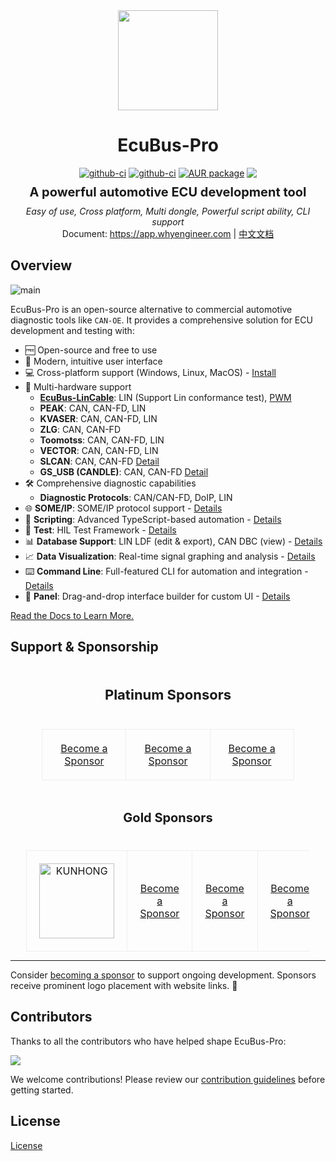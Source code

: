 <div align="center">
  <a href="https://app.whyengineer.com">
    <img width="160" height="160" src="https://ecubus.oss-cn-chengdu.aliyuncs.com/img/logo256.png">
  </a>

  <h1>EcuBus-Pro</h1>

   <div style="margin:5px; display: flex; justify-content: center; align-items: center;gap:4px">
    <a href="https://github.com/ecubus/EcuBus-Pro/releases">
      <img src="https://github.com/ecubus/EcuBus-Pro/actions/workflows/build.yml/badge.svg" alt="github-ci" />
    </a>
    <a href="https://github.com/ecubus/EcuBus-Pro/releases">
      <img src="https://github.com/ecubus/EcuBus-Pro/actions/workflows/build-linux.yml/badge.svg" alt="github-ci" />
    </a>
    <a href="https://repology.org/project/ecubus-pro/versions">
      <img src="https://repology.org/badge/version-for-repo/aur/ecubus-pro.svg" alt="AUR package">
    </a>
    <a href="https://github.com/ecubus/EcuBus-Pro">
       <img src="https://img.shields.io/github/stars/ecubus/EcuBus-Pro"/>
    </a>
  </div>
  <b style="font-size:20px;margin:10px;display:block">A powerful automotive ECU development tool</b>
  <i>Easy of use, Cross platform, Multi dongle, Powerful script ability, CLI support</i><br/>
  Document: <a href="https://app.whyengineer.com">https://app.whyengineer.com</a> | <a href="https://app.whyengineer.com/zh">中文文档</a>
</div>

## Overview

![main](https://ecubus.oss-cn-chengdu.aliyuncs.com/img/main.png)

EcuBus-Pro is an open-source alternative to commercial automotive diagnostic tools like `CAN-OE`. It provides a comprehensive solution for ECU development and testing with:

- 🆓 Open-source and free to use
- 🚀 Modern, intuitive user interface
- 💻 Cross-platform support (Windows, Linux, MacOS) - [Install](./docs/about/install.md)
- 🔌 Multi-hardware support
  - **[EcuBus-LinCable](https://app.whyengineer.com/docs/um/hardware/lincable.html)**: LIN (Support Lin conformance test), [PWM](https://app.whyengineer.com/docs/um/pwm/pwm.html)
  - **PEAK**: CAN, CAN-FD, LIN
  - **KVASER**: CAN, CAN-FD, LIN
  - **ZLG**: CAN, CAN-FD
  - **Toomotss**: CAN, CAN-FD, LIN
  - **VECTOR**: CAN, CAN-FD, LIN
  - **SLCAN**: CAN, CAN-FD [Detail](https://app.whyengineer.com/docs/um/can/can.html#slcan-special)
  - **GS_USB (CANDLE)**: CAN, CAN-FD [Detail](https://app.whyengineer.com/docs/um/can/can.html#gs-usb)
- 🛠️ Comprehensive diagnostic capabilities
  - **Diagnostic Protocols**: CAN/CAN-FD, DoIP, LIN
- 🌐 **SOME/IP**: SOME/IP protocol support - [Details](./docs/um/someip/index.md)
- 📝 **Scripting**: Advanced TypeScript-based automation - [Details](./docs/um/script.md)
- 🧪 **Test**: HIL Test Framework - [Details](./docs/um/test/test.md)
- 📊 **Database Support**: LIN LDF (edit & export), CAN DBC (view) - [Details](./docs/um/database.md)
- 📈 **Data Visualization**: Real-time signal graphing and analysis - [Details](./docs/um/graph/graph.md)
- ⌨️ **Command Line**: Full-featured CLI for automation and integration - [Details](./docs/um/cli.md)
- 🎨 **Panel**: Drag-and-drop interface builder for custom UI - [Details](./docs/um/panel/index.md)

[Read the Docs to Learn More.](https://app.whyengineer.com)


## Support & Sponsorship

<div align="center">
  <h3 style="padding:20px;font-size:22px">Platinum Sponsors</h3>
  <table style="width: 80%; margin: 0 auto; border-collapse: collapse;">
    <tbody>
    <tr>
      <td style="width: 33.33%; text-align: center; padding: 20px; border: 1px solid #eee;">
        <a href="./docs/about/sponsor">Become a Sponsor</a>
      </td>
      <td style="width: 33.33%; text-align: center; padding: 20px; border: 1px solid #eee;">
        <a href="./docs/about/sponsor">Become a Sponsor</a>
      </td>
      <td style="width: 33.33%; text-align: center; padding: 20px; border: 1px solid #eee;">
        <a href="./docs/about/sponsor">Become a Sponsor</a>
      </td>
    </tr>
    </tbody>
  </table>
  <h3 style="padding:20px;font-size:20px">Gold Sponsors</h3>

  <table style="width: 90%; margin: 0 auto; border-collapse: collapse;">
    <tbody>
    <tr>
      <td style="width: 25%; text-align: center; padding: 20px; border: 1px solid #eee;">
        <a href="http://www.cdkhdz.com" target="_blank">
          <img src="./public/logo/KUNHONG-LOGO - re-E1.png" alt="KUNHONG" width="120"/>
        </a>
      </td>
      <td style="width: 25%; text-align: center; padding: 20px; border: 1px solid #eee;">
        <a href="./docs/about/sponsor">Become a Sponsor</a>
      </td>
      <td style="width: 25%; text-align: center; padding: 20px; border: 1px solid #eee;">
        <a href="./docs/about/sponsor">Become a Sponsor</a>
      </td>
      <td style="width: 25%; text-align: center; padding: 20px; border: 1px solid #eee;">
        <a href="./docs/about/sponsor">Become a Sponsor</a>
      </td>
    </tr>
    </tbody>
  </table>
</div>

---

Consider [becoming a sponsor](./docs/about/sponsor) to support ongoing development. Sponsors receive prominent logo placement with website links. 🙏


## Contributors

Thanks to all the contributors who have helped shape EcuBus-Pro:

<a href="https://github.com/ecubus/EcuBus-Pro/graphs/contributors" target="_blank"><img src="https://contrib.rocks/image?repo=ecubus/EcuBus-Pro"></a>

We welcome contributions! Please review our [contribution guidelines](./.github/contributing.md) before getting started.

## License

[License](./license.txt)


